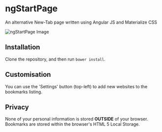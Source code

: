 # ngStartPage
An alternative New-Tab page written using Angular JS and Materialize CSS

![ngStartPage Image](https://raw.github.com/mattarnster/ngStartPage/master/ngstartpage.png)

## Installation

Clone the repository, and then run `bower install`.

## Customisation

You can use the 'Settings' button (top-left) to add new websites to the bookmarks listing.

## Privacy

None of your personal information is stored **OUTSIDE** of your browser. Bookmarks are stored within the browser's HTML 5 Local Storage. 

